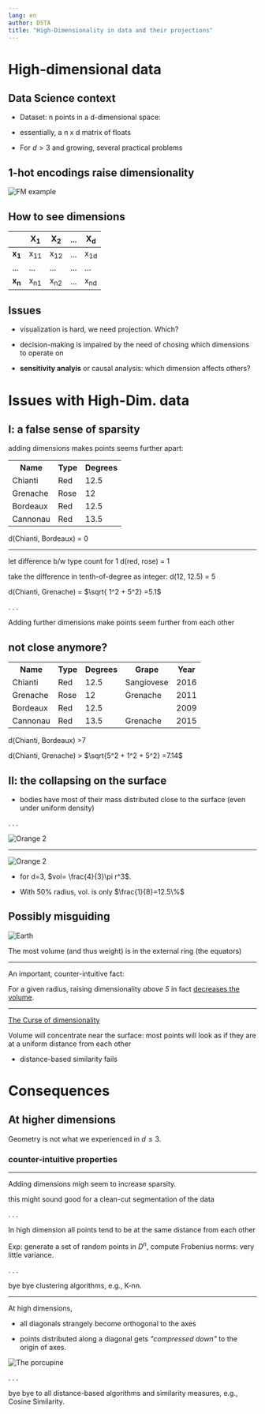 ```yaml
---
lang: en
author: DSTA
title: "High-Dimensionality in data and their projections"
---
```


<!-------------------------------------------------------------->
# High-dimensional data

## Data Science context

- Dataset: n points in a d-dimensional space:

- essentially, a n x d matrix of floats

- For $d > 3$ and growing, several practical problems

## 1-hot encodings raise dimensionality

![FM example](./imgs/fm-dataset-example.png)

## How to see dimensions

<table>
	<thead>
		<th></th>
		<th>X<sub>1</sub></th>
		<th>X<sub>2</sub></th>
		<th>...</th>
		<th>X<sub>d</sub></th>		
	</thead>
	<tr>
		<td><b>x<sub>1</sub></b></td>
		<td>x<sub>11</sub></td>
		<td>x<sub>12</sub></td>
		<td>...</td>
		<td>x<sub>1d</sub></td>
	</tr>
	<tr>
		<td>...</td>
		<td>...</td>
		<td>...</td>
		<td>...</td>
		<td>...</td>
	</tr>
	<tr>
		<td><b>x<sub>n</sub></b></td>
		<td>x<sub>n1</sub></td>
		<td>x<sub>n2</sub></td>
		<td>...</td>
		<td>x<sub>nd</sub></td>
	</tr>
</table>

## Issues

- visualization is hard, we need projection. Which?

- decision-making is impaired by the need of chosing which dimensions to operate on

- __sensitivity analyis__ or causal analysis: which dimension affects others?

<!-------------------------------------------------------------->
# Issues with High-Dim. data

## I: a false sense of sparsity

adding dimensions makes points seems further apart:

<table>
	<tr>
		<th>Name</th>
		<th>Type</th>
		<th>Degrees</th>
	</tr>
	<tr>
		<td>Chianti</td>
		<td>Red</td>
		<td>12.5</td>
	</tr>
	<tr>
		<td>Grenache</td>
		<td>Rose</td>
		<td>12</td>
	</tr>	
	<tr>
		<td>Bordeaux</td>
		<td>Red</td>
		<td>12.5</td>
	</tr>
	<tr>
		<td>Cannonau</td>
		<td>Red</td>
		<td>13.5</td>
	</tr>		
</table>

d(Chianti, Bordeaux) = 0

-----

let difference b/w type count for 1 d(red, rose) = 1

take the difference in tenth-of-degree as integer: d(12, 12.5) = 5

d(Chianti, Grenache) = $\sqrt{ 1^2 + 5^2} =5.1$

. . .

Adding further dimensions make points seem further from each other

## not close anymore?

<table>
	<tr>
		<th>Name</th>
		<th>Type</th>
		<th>Degrees</th>
		<th>Grape</th>
		<th>Year</th>		
	</tr>
	<tr>
		<td>Chianti</td>
		<td>Red</td>
		<td>12.5</td>
		<td>Sangiovese</td>
		<td>2016</td>
	</tr>
	<tr>
		<td>Grenache</td>
		<td>Rose</td>
		<td>12</td>
		<td>Grenache</td>
		<td>2011</td>
	</tr>
	<tr>
		<td>Bordeaux</td>
		<td>Red</td>
		<td>12.5</td>
		<td></td>
		<td>2009</td>
	</tr>
	<tr>
		<td>Cannonau</td>
		<td>Red</td>
		<td>13.5</td>
		<td>Grenache</td>
		<td>2015</td>
	</tr>		
</table>

d(Chianti, Bordeaux) >7  

d(Chianti, Grenache) > $\sqrt{5^2 + 1^2 + 5^2} =7.14$

## II: the collapsing on the surface

- bodies have most of their mass distributed close to the surface (even under uniform density)

. . .

![Orange 2](./imgs/orange2.jpg)

-----

![Orange 2](./imgs/orange2.jpg)

- for d=3, $vol= \frac{4}{3}\pi r^3$.

- With 50% radius, vol. is only $\frac{1}{8}=12.5\%$

## Possibly misguiding

![Earth](./imgs/earth.jpg)

The most volume (and thus weight) is in the external ring (the equators)

-----

An important, counter-intuitive fact:

For a given radius, raising dimensionality *above 5* in fact [decreases the volume](https://upload.wikimedia.org/wikipedia/commons/6/6c/Hypersphere_volume_and_surface_area_graphs.svg).

-----

[The Curse of dimensionality](https://en.wikipedia.org/wiki/Curse_of_dimensionality)

Volume will concentrate near the surface: most points will look as if they are at a uniform distance from each other

- distance-based similarity fails

<!-------------------------------------------------------------->
# Consequences

## At higher dimensions

Geometry is not what we experienced in $d\leq 3.$

### counter-intuitive properties

-----

Adding dimensions migh seem to increase sparsity.

this might sound good for a clean-cut segmentation of the data

. . .

In high dimension all points tend to be at the same distance from each other

Exp: generate a set of random points in $D^n$, compute Frobenius norms: very little variance.

. . .  

bye bye clustering algorithms, e.g., K-nn.

-----

At high dimensions,

- all diagonals strangely become orthogonal to the axes
  
- points distributed along a diagonal gets *"compressed down"* to the origin of axes.

![The porcupine](./imgs/porcupine.png)

. . .

bye bye to all distance-based algorithms and similarity measures, e.g., Cosine Similarity.

<!-------------------------------------------------------------->
<!-------------------------------------------------------------->
<!-------------------------------------------------------------->
<!-------------------------------------------------------------->
<!-------------------------------------------------------------->
